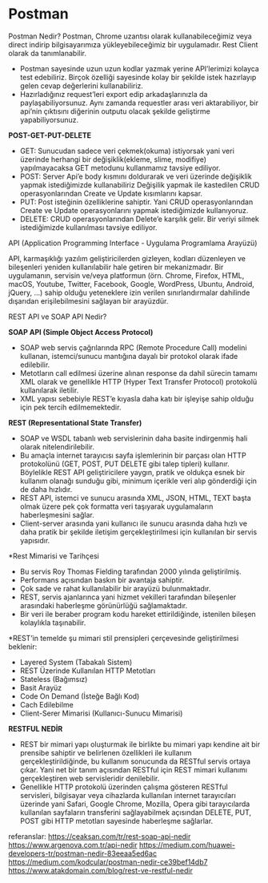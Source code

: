 # Postman

  Postman Nedir?
Postman, Chrome uzantısı olarak kullanabileceğimiz veya direct indirip bilgisayarımıza yükleyebileceğimiz bir uygulamadır. Rest Client olarak da tanımlanabilir.
* Postman sayesinde uzun uzun kodlar yazmak yerine API’lerimizi kolayca test edebiliriz. Birçok özelliği sayesinde kolay bir şekilde istek hazırlayıp gelen cevap değerlerini kullanabiliriz.
* Hazırladığınız request’leri export edip arkadaşlarınızla da paylaşabiliyorsunuz. Aynı zamanda requestler arası veri aktarabiliyor, bir api’nin çıktısını diğerinin outputu olacak şekilde geliştirme yapabiliyorsunuz. 

**POST-GET-PUT-DELETE**
* GET: Sunucudan sadece veri çekmek(okuma) istiyorsak yani veri üzerinde herhangi bir değişiklik(ekleme, slime, modifiye) yapılmayacaksa GET metodunu kullanmamız tavsiye ediliyor.
* POST: Server Api’e body kısmını doldurarak ve veri üzerinde değişiklik yapmak istediğimizde kullanabiliriz
Değişilik yapmak ile kastedilen CRUD operasyonlarından Create ve Update kısımlarını kapsar.
* PUT: Post isteğinin özelliklerine sahiptir. Yani CRUD operasyonlarından Create ve Update operasyonlarını yapmak istediğimizde kullanıyoruz.
* DELETE: CRUD operasyonlarından Delete’e karşılık gelir. Bir veriyi silmek istediğimizde kullanılması tavsiye ediliyor.  
  
 API (Application Programming Interface - Uygulama Programlama Arayüzü)
   
API, karmaşıklığı yazılım geliştiricilerden gizleyen, kodları düzenleyen ve bileşenleri yeniden kullanılabilir hale getiren bir mekanizmadır.
Bir uygulamanın, servisin ve/veya platformun (örn. Chrome, Firefox, HTML, macOS, Youtube, Twitter, Facebook, Google, WordPress, Ubuntu, Android, jQuery, ...) sahip olduğu yeteneklere izin verilen sınırlandırmalar dahilinde dışarıdan erişilebilmesini sağlayan bir arayüzdür.

   REST API ve SOAP API Nedir?
   
**SOAP API (Simple Object Access Protocol)**
* SOAP web servis çağrılarında RPC (Remote Procedure Call) modelini kullanan, istemci/sunucu mantığına dayalı bir protokol olarak ifade edilebilir. 
* Metotların call edilmesi üzerine alınan response da dahil sürecin tamamı XML olarak ve genellikle HTTP (Hyper Text Transfer Protocol) protokolü kullanılarak iletilir. 
* XML yapısı sebebiyle REST’e kıyasla daha katı bir işleyişe sahip olduğu için pek tercih edilmemektedir. 

**REST  (Representational State Transfer)**
* SOAP ve WSDL tabanlı web servislerinin daha basite indirgenmiş hali olarak nitelendirilebilir. 
* Bu amaçla internet tarayıcısı sayfa işlemlerinin bir parçası olan HTTP protokolünü (GET, POST, PUT DELETE gibi talep tipleri) kullanır. Böylelikle REST API geliştiricilere yaygın, pratik ve oldukça esnek bir kullanım olanağı sunduğu gibi, minimum içerikle veri alıp gönderdiği için de daha hızlıdır. 
* REST API, istemci ve sunucu arasında XML, JSON, HTML, TEXT başta olmak üzere pek çok formatta veri taşıyarak uygulamaların haberleşmesini sağlar.
* Client-server arasında yani kullanıcı ile sunucu arasında daha hızlı ve daha pratik bir şekilde iletişim gerçekleştirilmesi için kullanılan bir servis yapısıdır.

*Rest Mimarisi ve Tarihçesi
* Bu servis Roy Thomas Fielding tarafından 2000 yılında geliştirilmiş.
* Performans açısından baskın bir avantaja sahiptir.
* Çok sade ve rahat kullanılabilir bir arayüzü bulunmaktadır.
* REST, servis ajanlarınca yani hizmet vekilleri tarafından bileşenler arasındaki haberleşme görünürlüğü sağlamaktadır.
* Bir veri ile beraber program kodu hareket ettirildiğinde, istenilen bileşen kolaylıkla taşınabilir.

*REST’in temelde şu mimari stil prensipleri çerçevesinde geliştirilmesi beklenir:
* Layered System (Tabakalı Sistem)
* REST Üzerinde Kullanılan HTTP Metotları
* Stateless (Bağımsız)
* Basit Arayüz
* Code On Demand (İsteğe Bağlı Kod)
* Cach Edilebilme
* Client-Serer Mimarisi (Kullanıcı-Sunucu Mimarisi)

**RESTFUL NEDİR**
* REST bir mimari yapı oluşturmak ile birlikte bu mimari yapı kendine ait bir prensibe sahiptir ve belirlenen özellikleri ile kullanım gerçekleştirildiğinde, bu kullanım sonucunda da RESTful servis ortaya çıkar. Yani net bir tanım açısından RESTful için REST mimari kullanımı gerçekleştiren web servisleridir denilebilir.
* Genellikle HTTP protokolü üzerinden çalışma gösteren RESTful servisleri, bilgisayar veya cihazlarda kullanılan internet tarayıcıları üzerinde yani Safari, Google Chrome, Mozilla, Opera gibi tarayıcılarda kullanılan sayfaların transferini sağlayabilmek açısından DELETE, PUT, POST gibi HTTP metotları sayesinde haberleşme sağlarlar.



referanslar:
https://ceaksan.com/tr/rest-soap-api-nedir
https://www.argenova.com.tr/api-nedir
https://medium.com/huawei-developers-tr/postman-nedir-83eeaa5ed6ac
https://medium.com/kodcular/postman-nedir-ce39bef14db7
https://www.atakdomain.com/blog/rest-ve-restful-nedir
